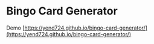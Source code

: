 # Bingo Card Generator

Demo [https://yend724.github.io/bingo-card-generator/](https://yend724.github.io/bingo-card-generator/)
